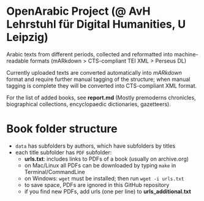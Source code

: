 # OpenArabic Project (@ AvH Lehrstuhl für Digital Humanities, U Leipzig)

Arabic texts from different periods, collected and reformatted into machine-readable formats (mARkdown > CTS-compliant TEI XML > Perseus DL)

Currently uploaded texts are converted automatically into *mARkdown* format and require further manual tagging of the structure; when manual tagging is complete they will be converted into CTS-compliant XML format.

For the list of added books, see **report.md** (Mostly premoderns chronicles, biographical collections, encyclopaedic dictionaries, gazetteers).

# Book folder structure

- `data` has subfolders by authors, which have subfolders by titles
- each title subfolder has `PDF` subfolder:
	- **urls.txt**: includes links to PDFs of a book (usually on archive.org)
	- on Mac/Linux all PDFs can be downloaded by typing `make` in Terminal/CommandLine
	- on Windows: `wget` must be installed; then run `wget -i urls.txt`
	- to save space, PDFs are ignored in this GitHub repository 
	- if you find new PDFs, add urls (one per line) to **urls_additional.txt**
